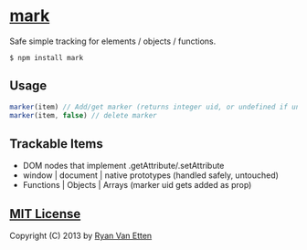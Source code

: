 [mark](../../)
======

Safe simple tracking for elements / objects / functions.

```
$ npm install mark
```

## Usage

```js
marker(item) // Add/get marker (returns integer uid, or undefined if untrackable)
marker(item, false) // delete marker
```

## Trackable Items

- DOM nodes that implement .getAttribute/.setAttribute
- window | document | native prototypes (handled safely, untouched)
- Functions | Objects | Arrays (marker uid gets added as prop)

## [MIT License](http://en.wikipedia.org/wiki/MIT_License)

Copyright (C) 2013 by [Ryan Van Etten](https://github.com/ryanve)